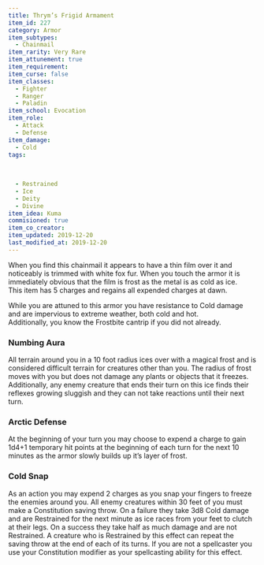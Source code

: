 ```yaml
---
title: Thrym’s Frigid Armament
item_id: 227
category: Armor
item_subtypes: 
  - Chainmail
item_rarity: Very Rare
item_attunement: true
item_requirement: 
item_curse: false
item_classes: 
  - Fighter
  - Ranger
  - Paladin
item_school: Evocation
item_role: 
  - Attack
  - Defense
item_damage: 
  - Cold
tags:
  
  
  
  - Restrained
  - Ice
  - Deity
  - Divine
item_idea: Kuma
commisioned: true
item_co_creator: 
item_updated: 2019-12-20
last_modified_at: 2019-12-20
---
```


When you find this chainmail it appears to have a thin film over it and noticeably is trimmed with white fox fur. When you touch the armor it is immediately obvious that the film is frost as the metal is as cold as ice.  
This item has 5 charges and regains all expended charges at dawn.

While you are attuned to this armor you have resistance to Cold damage and are impervious to extreme weather, both cold and hot.  
Additionally, you know the <magic-spell>Frostbite</magic-spell>  cantrip if you did not already.  

<!--excerpt-->
### Numbing Aura
All terrain around you in a 10 foot radius ices over with a magical frost and is considered difficult terrain for creatures other than you. The radius of frost moves with you but does not damage any plants or objects that it freezes. Additionally, any enemy creature that ends their turn on this ice finds their reflexes growing sluggish and they can not take reactions until their next turn.

### Arctic Defense
At the beginning of your turn you may choose to expend a charge to gain 1d4+1 temporary hit points at the beginning of each turn for the next 10 minutes as the armor slowly builds up it’s layer of frost.

### Cold Snap
As an action you may expend 2 charges as you snap your fingers to freeze the enemies around you. All enemy creatures within 30 feet of you must make a Constitution saving throw. On a failure they take 3d8 Cold damage and are Restrained for the next minute as ice races from your feet to clutch at their legs. On a success they take half as much damage and are not Restrained.
A creature who is Restrained by this effect can repeat the saving throw at the end of each of its turns. If you are not a spellcaster you use your Constitution modifier as your spellcasting ability for this effect.

